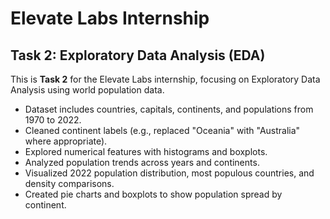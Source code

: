 # Elevate Labs Internship
## Task 2: Exploratory Data Analysis (EDA)

This is **Task 2** for the Elevate Labs internship, focusing on Exploratory Data Analysis using world population data.

- Dataset includes countries, capitals, continents, and populations from 1970 to 2022.
- Cleaned continent labels (e.g., replaced "Oceania" with "Australia" where appropriate).
- Explored numerical features with histograms and boxplots.
- Analyzed population trends across years and continents.
- Visualized 2022 population distribution, most populous countries, and density comparisons.
- Created pie charts and boxplots to show population spread by continent.
